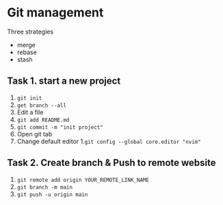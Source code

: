 # Git management

Three strategies
- merge
- rebase
- stash

## Task 1. start a new project
1. `git init`
2. `get branch --all`
3. Edit a file
4. `git add README.md`
5. `git commit -m "init project"`
6. Open git tab
7. Change default editor
  1.`git config --global core.editor "nvim"`

## Task 2. Create branch & Push to remote website
1. `git remote add origin YOUR_REMOTE_LINK_NAME`
2. `git branch -m main`
3. `git push -u origin main`

